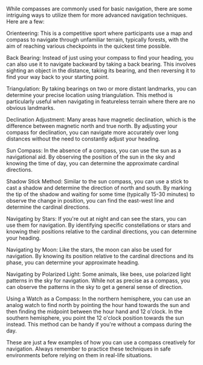While compasses are commonly used for basic navigation, there are some intriguing ways to utilize them for more advanced navigation techniques. Here are a few:

Orienteering: This is a competitive sport where participants use a map and compass to navigate through unfamiliar terrain, typically forests, with the aim of reaching various checkpoints in the quickest time possible.

Back Bearing: Instead of just using your compass to find your heading, you can also use it to navigate backward by taking a back bearing. This involves sighting an object in the distance, taking its bearing, and then reversing it to find your way back to your starting point.

Triangulation: By taking bearings on two or more distant landmarks, you can determine your precise location using triangulation. This method is particularly useful when navigating in featureless terrain where there are no obvious landmarks.

Declination Adjustment: Many areas have magnetic declination, which is the difference between magnetic north and true north. By adjusting your compass for declination, you can navigate more accurately over long distances without the need to constantly adjust your heading.

Sun Compass: In the absence of a compass, you can use the sun as a navigational aid. By observing the position of the sun in the sky and knowing the time of day, you can determine the approximate cardinal directions.

Shadow Stick Method: Similar to the sun compass, you can use a stick to cast a shadow and determine the direction of north and south. By marking the tip of the shadow and waiting for some time (typically 15-30 minutes) to observe the change in position, you can find the east-west line and determine the cardinal directions.

Navigating by Stars: If you're out at night and can see the stars, you can use them for navigation. By identifying specific constellations or stars and knowing their positions relative to the cardinal directions, you can determine your heading.

Navigating by Moon: Like the stars, the moon can also be used for navigation. By knowing its position relative to the cardinal directions and its phase, you can determine your approximate heading.

Navigating by Polarized Light: Some animals, like bees, use polarized light patterns in the sky for navigation. While not as precise as a compass, you can observe the patterns in the sky to get a general sense of direction.

Using a Watch as a Compass: In the northern hemisphere, you can use an analog watch to find north by pointing the hour hand towards the sun and then finding the midpoint between the hour hand and 12 o'clock. In the southern hemisphere, you point the 12 o'clock position towards the sun instead. This method can be handy if you're without a compass during the day.

These are just a few examples of how you can use a compass creatively for navigation. Always remember to practice these techniques in safe environments before relying on them in real-life situations.
